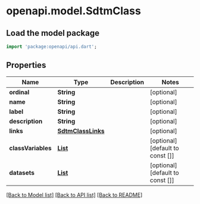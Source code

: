 # openapi.model.SdtmClass

## Load the model package
```dart
import 'package:openapi/api.dart';
```

## Properties
Name | Type | Description | Notes
------------ | ------------- | ------------- | -------------
**ordinal** | **String** |  | [optional] 
**name** | **String** |  | [optional] 
**label** | **String** |  | [optional] 
**description** | **String** |  | [optional] 
**links** | [**SdtmClassLinks**](SdtmClassLinks.md) |  | [optional] 
**classVariables** | [**List<SdtmClassVariable>**](SdtmClassVariable.md) |  | [optional] [default to const []]
**datasets** | [**List<SdtmDataset>**](SdtmDataset.md) |  | [optional] [default to const []]

[[Back to Model list]](../README.md#documentation-for-models) [[Back to API list]](../README.md#documentation-for-api-endpoints) [[Back to README]](../README.md)


